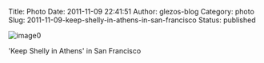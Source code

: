 Title: Photo
Date: 2011-11-09 22:41:51
Author: glezos-blog
Category: photo
Slug: 2011-11-09-keep-shelly-in-athens-in-san-francisco
Status: published

![image0](http://41.media.tumblr.com/tumblr_lufmlrbt1m1qaawg5o1_1280.jpg)

'Keep Shelly in Athens' in San Francisco
